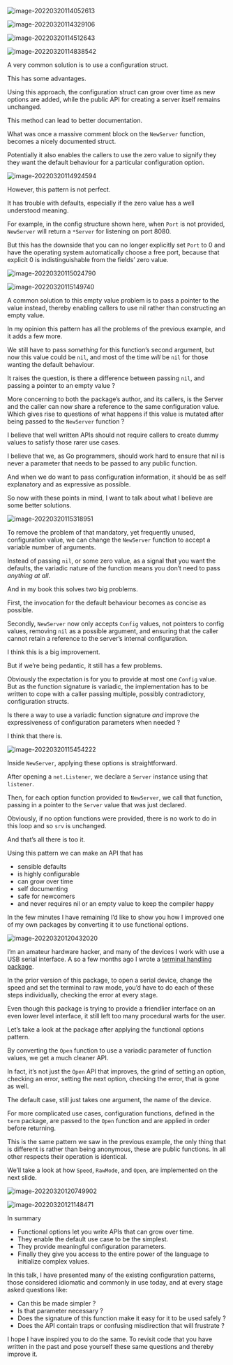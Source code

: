 ![image-20220320114052613](/Users/user/playground/share/nrookie.github.io/collections/go/xunlianying/工程化/image-20220320114052613.png)



![image-20220320114329106](/Users/user/playground/share/nrookie.github.io/collections/go/xunlianying/工程化/image-20220320114329106.png)

![image-20220320114512643](/Users/user/playground/share/nrookie.github.io/collections/go/xunlianying/工程化/image-20220320114512643.png)



![image-20220320114838542](/Users/user/playground/share/nrookie.github.io/collections/go/xunlianying/工程化/image-20220320114838542.png)





A very common solution is to use a configuration struct.

This has some advantages.

Using this approach, the configuration struct can grow over time as new options are added, while the public API for creating a server itself remains unchanged.

This method can lead to better documentation.

What was once a massive comment block on the `NewServer` function, becomes a nicely documented struct.

Potentially it also enables the callers to use the zero value to signify they they want the default behaviour for a particular configuration option.



![image-20220320114924594](/Users/user/playground/share/nrookie.github.io/collections/go/xunlianying/工程化/image-20220320114924594.png)



However, this pattern is not perfect.

It has trouble with defaults, especially if the zero value has a well understood meaning.

For example, in the config structure shown here, when `Port` is not provided, `NewServer` will return a `*Server` for listening on port 8080.

But this has the downside that you can no longer explicitly set `Port` to 0 and have the operating system automatically choose a free port, because that explicit 0 is indistinguishable from the fields’ zero value.



![image-20220320115024790](/Users/user/playground/share/nrookie.github.io/collections/go/xunlianying/工程化/image-20220320115024790.png)



![image-20220320115149740](/Users/user/playground/share/nrookie.github.io/collections/go/xunlianying/工程化/image-20220320115149740.png)



A common solution to this empty value problem is to pass a pointer to the value instead, thereby enabling callers to use nil rather than constructing an empty value.

In my opinion this pattern has all the problems of the previous example, and it adds a few more.

We still have to pass *something* for this function’s second argument, but now this value could be `nil`, and most of the time *will* be `nil` for those wanting the default behaviour.

It raises the question, is there a difference between passing `nil`, and passing a pointer to an empty value ?

More concerning to both the package’s author, and its callers, is the Server and the caller can now share a reference to the same configuration value. Which gives rise to questions of what happens if this value is mutated after being passed to the `NewServer` function ?

I believe that well written APIs should not require callers to create dummy values to satisfy those rarer use cases.

I believe that we, as Go programmers, should work hard to ensure that nil is never a parameter that needs to be passed to any public function.

And when we do want to pass configuration information, it should be as self explanatory and as expressive as possible.

So now with these points in mind, I want to talk about what I believe are some better solutions.



![image-20220320115318951](/Users/user/playground/share/nrookie.github.io/collections/go/xunlianying/工程化/image-20220320115318951.png)



To remove the problem of that mandatory, yet frequently unused, configuration value, we can change the `NewServer` function to accept a variable number of arguments.

Instead of passing `nil`, or some zero value, as a signal that you want the defaults, the variadic nature of the function means you don’t need to pass *anything at all*.

And in my book this solves two big problems.

First, the invocation for the default behaviour becomes as concise as possible.

Secondly, `NewServer` now only accepts `Config` values, not pointers to config values, removing `nil` as a possible argument, and ensuring that the caller cannot retain a reference to the server’s internal configuration.

I think this is a big improvement.

But if we’re being pedantic, it still has a few problems.

Obviously the expectation is for you to provide at most one `Config` value. But as the function signature is variadic, the implementation has to be written to cope with a caller passing multiple, possibly contradictory, configuration structs.

Is there a way to use a variadic function signature *and* improve the expressiveness of configuration parameters when needed ?

I think that there is.



![image-20220320115454222](/Users/user/playground/share/nrookie.github.io/collections/go/xunlianying/工程化/image-20220320115454222.png)



Inside `NewServer`, applying these options is straightforward.

After opening a `net.Listener`, we declare a `Server` instance using that `listener`.

Then, for each option function provided to `NewServer`, we call that function, passing in a pointer to the `Server` value that was just declared.

Obviously, if no option functions were provided, there is no work to do in this loop and so `srv` is unchanged.

And that’s all there is too it.

Using this pattern we can make an API that has

- sensible defaults
- is highly configurable
- can grow over time
- self documenting
- safe for newcomers
- and never requires nil or an empty value to keep the compiler happy

In the few minutes I have remaining I’d like to show you how I improved one of my own packages by converting it to use functional options.



![image-20220320120432020](/Users/user/playground/share/nrookie.github.io/collections/go/xunlianying/工程化/image-20220320120432020.png)



I’m an amateur hardware hacker, and many of the devices I work with use a USB serial interface. A so a few months ago I wrote a [terminal handling package](https://github.com/pkg/term).

In the prior version of this package, to open a serial device, change the speed and set the terminal to raw mode, you’d have to do each of these steps individually, checking the error at every stage.

Even though this package is trying to provide a friendlier interface on an even lower level interface, it still left too many procedural warts for the user.

Let’s take a look at the package after applying the functional options pattern.





By converting the `Open` function to use a variadic parameter of function values, we get a much cleaner API.

In fact, it’s not just the `Open` API that improves, the grind of setting an option, checking an error, setting the next option, checking the error, that is gone as well.

The default case, still just takes one argument, the name of the device.

For more complicated use cases, configuration functions, defined in the `term` package, are passed to the `Open` function and are applied in order before returning.

This is the same pattern we saw in the previous example, the only thing that is different is rather than being anonymous, these are public functions. In all other respects their operation is identical.



We’ll take a look at how `Speed`, `RawMode`, and `Open`, are implemented on the next slide.



![image-20220320120749902](/Users/user/playground/share/nrookie.github.io/collections/go/xunlianying/工程化/image-20220320120749902.png)



![image-20220320121148471](/Users/user/playground/share/nrookie.github.io/collections/go/xunlianying/工程化/image-20220320121148471.png)





 In summary

- Functional options let you write APIs that can grow over time.
- They enable the default use case to be the simplest.
- They provide meaningful configuration parameters.
- Finally they give you access to the entire power of the language to initialize complex values.

In this talk, I have presented many of the existing configuration patterns, those considered idiomatic and commonly in use today, and at every stage asked questions like:

- Can this be made simpler ?
- Is that parameter necessary ?
- Does the signature of this function make it easy for it to be used safely ?
- Does the API contain traps or confusing misdirection that will frustrate ?

I hope I have inspired you to do the same. To revisit code that you have written in the past and pose yourself these same questions and thereby improve it.



